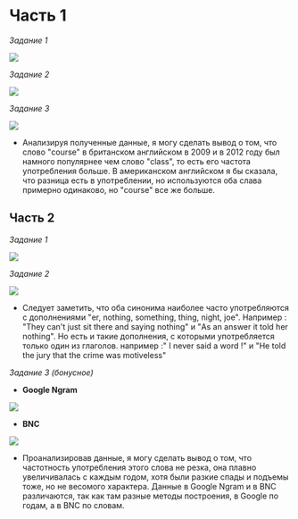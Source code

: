 #  **Часть 1**

*Задание 1*

![](https://pp.userapi.com/c844723/v844723121/21e60/YEM994YaML4.jpg)

*Задание 2* 

![](https://pp.userapi.com/c844723/v844723710/279f1/9qSNEGMznHs.jpg)

*Задание 3* 

![](https://pp.userapi.com/c844723/v844723710/27ac8/yVmBO4DmEB8.jpg)

+ Анализируя полученные данные, я могу сделать вывод о том, что слово "course" в британском английском в 2009 и в 2012 году был намного популярнее чем  слово "class", то есть его частота употребления больше. В американском английском я бы сказала, что разница есть в употреблении, но используются оба слава примерно одинаково, но "course" все же больше.

##  **Часть 2**

*Задание 1* 

![](https://sun9-4.userapi.com/c840728/v840728522/6e179/3gF5GiuIYWA.jpg)

*Задание 2* 

![](https://sun9-7.userapi.com/c840728/v840728522/6e187/MRuo7duVbSo.jpg)

+ Следует заметить, что оба синонима наиболее часто употребляются с дополнениями "er, nothing, something, thing, night, joe". Например : "They can't just sit there and saying nothing" и "As an answer it told her nothing". Но есть и такие дополнения, с которыми употребляется только один из глаголов. например :" I never said a word !" и "He told the jury that the crime was motiveless"

*Задание 3 (бонусное)*
 
- **Google Ngram**
 
![](https://pp.userapi.com/c844723/v844723764/21466/5dUF6JyMB-4.jpg)

- **BNC**

![](https://pp.userapi.com/c844723/v844723764/2146e/ajikBUzpbVU.jpg)

+ Проанализировав данные, я могу сделать вывод о том, что частотность употребления этого слова не резка, она плавно увеличивалась с каждым годом, хотя были разкие спады и подъемы тоже, но не весомого характера. Данные в Google Ngram и в BNC различаются, так как там разные методы построения, в Google по годам, а в BNC по словам.

